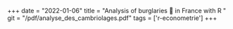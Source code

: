 +++ 
date = "2022-01-06" 
title = "Analysis of burglaries 🦹 in France with R " 
git = "/pdf/analyse_des_cambriolages.pdf" 
tags = ['r-econometrie'] 
+++
